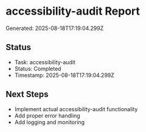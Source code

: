# accessibility-audit Report

Generated: 2025-08-18T17:19:04.299Z

## Status
- Task: accessibility-audit
- Status: Completed
- Timestamp: 2025-08-18T17:19:04.299Z

## Next Steps
- Implement actual accessibility-audit functionality
- Add proper error handling
- Add logging and monitoring
